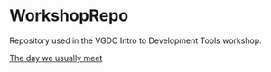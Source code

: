 # WorkshopRepo
Repository used in the VGDC Intro to Development Tools workshop.

[The day we usually meet](https://www.youtube.com/watch?v=ITBCCZQkNlM)
